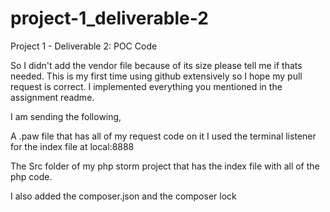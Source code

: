 # project-1_deliverable-2
Project 1 - Deliverable 2: POC Code

So I didn't add the vendor file because of its size please tell me if thats needed. This is my first time using github extensively
so I hope my pull request is correct. I implemented everything you mentioned in the assignment readme. 

I am sending the following, 

A .paw file that has all of my request code on it I used the terminal listener for the index file at local:8888

The Src folder of my php storm project that has the index file with all of the php code. 

I also added the composer.json and the composer lock
